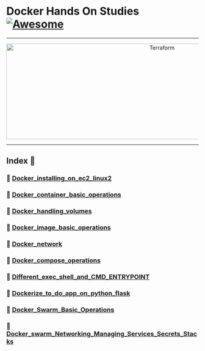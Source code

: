 Docker Hands On Studies  [![Awesome](https://cdn.rawgit.com/sindresorhus/awesome/d7305f38d29fed78fa85652e3a63e154dd8e8829/media/badge.svg)](https://github.com/sindresorhus/awesome)
===============
<hr>

<p align="center">
    <img alt="Terraform" src="https://cdn.worldvectorlogo.com/logos/docker.svg" height="250" width="800">
</p>
<hr>

## Index 📜

### 🔖 [Docker_installing_on_ec2_linux2](https://github.com/medipnegiz/docker_hands_on/tree/main/Docker_installing_on_ec2_linux2)

### 🔖 [Docker_container_basic_operations](https://github.com/medipnegiz/docker_hands_on/tree/main/Docker_container_basic_operations)

### 🔖 [Docker_handling_volumes](https://github.com/medipnegiz/docker_hands_on/tree/main/Docker_handling_volumes)

### 🔖 [Docker_image_basic_operations](https://github.com/medipnegiz/docker_hands_on/tree/main/Docker_image_basic_operations)

### 🔖 [Docker_network](https://github.com/medipnegiz/docker_hands_on/tree/main/Docker_network)

### 🔖 [Docker_compose_operations](https://github.com/medipnegiz/docker_hands_on/tree/main/Docker_compose_operations)

### 🔖 [Different_exec_shell_and_CMD_ENTRYPOINT](https://github.com/medipnegiz/docker_hands_on/tree/main/Different_exec_shell_and_CMD_ENTRYPOINT)

### 🔖 [Dockerize_to_do_app_on_python_flask](https://github.com/medipnegiz/docker_hands_on/tree/main/Dockerize_to_do_app_on_python_flask)

### 🔖 [Docker_Swarm_Basic_Operations](https://github.com/medipnegiz/docker_hands_on/tree/main/Docker_Swarm_Basic_Operations)

### 🔖 [Docker_swarm_Networking_Managing_Services_Secrets_Stacks](https://github.com/medipnegiz/docker_hands_on/tree/main/Docker_swarm_Networking_Managing_Services_Secrets_Stacks)
